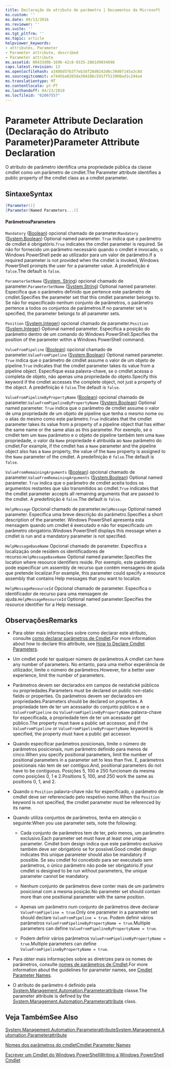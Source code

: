 ```yaml
---
title: Declaração de atributo de parâmetro | Documentos da Microsoft
ms.custom: ''
ms.date: 09/13/2016
ms.reviewer: ''
ms.suite: ''
ms.tgt_pltfrm: ''
ms.topic: article
helpviewer_keywords:
- attributes, Parameter
- Parameter attribute, described
- Parameter attribute
ms.assetid: 08433d0b-169b-42c8-9335-2881d9034698
caps.latest.revision: 13
ms.openlocfilehash: a3488d5fb3f7eb3df28d0242d6c39d07145a3c8d
ms.sourcegitcommit: e7445ba8203da304286c591ff513900ad1c244a4
ms.translationtype: MT
ms.contentlocale: pt-PT
ms.lasthandoff: 04/23/2019
ms.locfileid: "62067557"
---
```

# <a name="parameter-attribute-declaration"></a><span data-ttu-id="8a6f7-102">Parameter Attribute Declaration (Declaração do Atributo Parameter)</span><span class="sxs-lookup"><span data-stu-id="8a6f7-102">Parameter Attribute Declaration</span></span>

<span data-ttu-id="8a6f7-103">O atributo de parâmetro identifica uma propriedade pública da classe cmdlet como um parâmetro de cmdlet.</span><span class="sxs-lookup"><span data-stu-id="8a6f7-103">The Parameter attribute identifies a public property of the cmdlet class as a cmdlet parameter.</span></span>

## <a name="syntax"></a><span data-ttu-id="8a6f7-104">Sintaxe</span><span class="sxs-lookup"><span data-stu-id="8a6f7-104">Syntax</span></span>

```csharp
[Parameter()]
[Parameter(Named Parameters...)]
```

#### <a name="parameters"></a><span data-ttu-id="8a6f7-105">Parâmetros</span><span class="sxs-lookup"><span data-stu-id="8a6f7-105">Parameters</span></span>

<span data-ttu-id="8a6f7-106">`Mandatory` ([Boolean](/dotnet/api/System.Boolean)) opcional chamado de parameter.</span><span class="sxs-lookup"><span data-stu-id="8a6f7-106">`Mandatory` ([System.Boolean](/dotnet/api/System.Boolean)) Optional named parameter.</span></span> <span data-ttu-id="8a6f7-107">`True` indica que o parâmetro de cmdlet é obrigatório.</span><span class="sxs-lookup"><span data-stu-id="8a6f7-107">`True` indicates the cmdlet parameter is required.</span></span> <span data-ttu-id="8a6f7-108">Se não for fornecido um parâmetro necessário quando o cmdlet é invocado, o Windows PowerShell pede ao utilizador para um valor de parâmetro.</span><span class="sxs-lookup"><span data-stu-id="8a6f7-108">If a required parameter is not provided when the cmdlet is invoked, Windows PowerShell prompts the user for a parameter value.</span></span> <span data-ttu-id="8a6f7-109">A predefinição é `false`.</span><span class="sxs-lookup"><span data-stu-id="8a6f7-109">The default is `false`.</span></span>

<span data-ttu-id="8a6f7-110">`ParameterSetName` ([System. String](/dotnet/api/System.String)) opcional chamado de parameter.</span><span class="sxs-lookup"><span data-stu-id="8a6f7-110">`ParameterSetName` ([System.String](/dotnet/api/System.String)) Optional named parameter.</span></span> <span data-ttu-id="8a6f7-111">Especifica que o parâmetro definido que pertence este parâmetro de cmdlet.</span><span class="sxs-lookup"><span data-stu-id="8a6f7-111">Specifies the parameter set that this cmdlet parameter belongs to.</span></span> <span data-ttu-id="8a6f7-112">Se não for especificado nenhum conjunto de parâmetros, o parâmetro pertence a todos os conjuntos de parâmetros.</span><span class="sxs-lookup"><span data-stu-id="8a6f7-112">If no parameter set is specified, the parameter belongs to all parameter sets.</span></span>

<span data-ttu-id="8a6f7-113">`Position` ([System.Integer](/dotnet/api/System.Integer)) opcional chamado de parameter.</span><span class="sxs-lookup"><span data-stu-id="8a6f7-113">`Position` ([System.Integer](/dotnet/api/System.Integer)) Optional named parameter.</span></span> <span data-ttu-id="8a6f7-114">Especifica a posição do parâmetro dentro de um comando do Windows PowerShell.</span><span class="sxs-lookup"><span data-stu-id="8a6f7-114">Specifies the position of the parameter within a Windows PowerShell command.</span></span>

<span data-ttu-id="8a6f7-115">`ValueFromPipeline` ([Boolean](/dotnet/api/System.Boolean)) opcional chamado de parameter.</span><span class="sxs-lookup"><span data-stu-id="8a6f7-115">`ValueFromPipeline` ([System.Boolean](/dotnet/api/System.Boolean)) Optional named parameter.</span></span> <span data-ttu-id="8a6f7-116">`True` indica que o parâmetro de cmdlet assume o valor de um objeto de pipeline.</span><span class="sxs-lookup"><span data-stu-id="8a6f7-116">`True` indicates that the cmdlet parameter takes its value from a pipeline object.</span></span> <span data-ttu-id="8a6f7-117">Especifique essa palavra-chave, se o cmdlet acessa o completa de objeto, não apenas uma propriedade do objeto.</span><span class="sxs-lookup"><span data-stu-id="8a6f7-117">Specify this keyword if the cmdlet accesses the complete object, not just a property of the object.</span></span> <span data-ttu-id="8a6f7-118">A predefinição é `false`.</span><span class="sxs-lookup"><span data-stu-id="8a6f7-118">The default is `false`.</span></span>

<span data-ttu-id="8a6f7-119">`ValueFromPipelineByPropertyName` ([Boolean](/dotnet/api/System.Boolean)) opcional chamado de parameter.</span><span class="sxs-lookup"><span data-stu-id="8a6f7-119">`ValueFromPipelineByPropertyName` ([System.Boolean](/dotnet/api/System.Boolean)) Optional named parameter.</span></span> <span data-ttu-id="8a6f7-120">`True` indica que o parâmetro de cmdlet assume o valor de uma propriedade de um objeto de pipeline que tenha o mesmo nome ou o alias do mesmo como este parâmetro.</span><span class="sxs-lookup"><span data-stu-id="8a6f7-120">`True` indicates that the cmdlet parameter takes its value from a property of a pipeline object that has either the same name or the same alias as this parameter.</span></span> <span data-ttu-id="8a6f7-121">Por exemplo, se o cmdlet tem um `Name` parâmetro e o objeto de pipeline também tem uma `Name` propriedade, o valor da `Name` propriedade é atribuída ao `Name` parâmetro do cmdlet.</span><span class="sxs-lookup"><span data-stu-id="8a6f7-121">For example, if the cmdlet has a `Name` parameter and the pipeline object also has a `Name` property, the value of the `Name` property is assigned to the `Name` parameter of the cmdlet.</span></span> <span data-ttu-id="8a6f7-122">A predefinição é `false`.</span><span class="sxs-lookup"><span data-stu-id="8a6f7-122">The default is `false`.</span></span>

<span data-ttu-id="8a6f7-123">`ValueFromRemainingArguments` ([Boolean](/dotnet/api/System.Boolean)) opcional chamado de parameter.</span><span class="sxs-lookup"><span data-stu-id="8a6f7-123">`ValueFromRemainingArguments` ([System.Boolean](/dotnet/api/System.Boolean)) Optional named parameter.</span></span> <span data-ttu-id="8a6f7-124">`True` indica que o parâmetro de cmdlet aceita todos os argumentos restantes que são transmitidos ao cmdlet.</span><span class="sxs-lookup"><span data-stu-id="8a6f7-124">`True` indicates that the cmdlet parameter accepts all remaining arguments that are passed to the cmdlet.</span></span> <span data-ttu-id="8a6f7-125">A predefinição é `false`.</span><span class="sxs-lookup"><span data-stu-id="8a6f7-125">The default is `false`.</span></span>

<span data-ttu-id="8a6f7-126">`HelpMessage` Opcional chamado de parameter.</span><span class="sxs-lookup"><span data-stu-id="8a6f7-126">`HelpMessage` Optional named parameter.</span></span> <span data-ttu-id="8a6f7-127">Especifica uma breve descrição do parâmetro.</span><span class="sxs-lookup"><span data-stu-id="8a6f7-127">Specifies a short description of the parameter.</span></span> <span data-ttu-id="8a6f7-128">Windows PowerShell apresenta esta mensagem quando um cmdlet é executado e não for especificado um parâmetro obrigatório.</span><span class="sxs-lookup"><span data-stu-id="8a6f7-128">Windows PowerShell displays this message when a cmdlet is run and a mandatory parameter is not specified.</span></span>

<span data-ttu-id="8a6f7-129">`HelpMessageBaseName` Opcional chamado de parameter. Especifica a localização onde residem os identificadores de recurso.</span><span class="sxs-lookup"><span data-stu-id="8a6f7-129">`HelpMessageBaseName` Optional named parameter.Specifies the location where resource identifiers reside.</span></span> <span data-ttu-id="8a6f7-130">Por exemplo, este parâmetro pode especificar um assembly de recurso que contém mensagens de ajuda que pretende localizar.</span><span class="sxs-lookup"><span data-stu-id="8a6f7-130">For example, this parameter could specify a resource assembly that contains Help messages that you want to localize.</span></span>

<span data-ttu-id="8a6f7-131">`HelpMessageResourceId` Opcional chamado de parameter. Especifica o identificador de recurso para uma mensagem de ajuda.</span><span class="sxs-lookup"><span data-stu-id="8a6f7-131">`HelpMessageResourceId` Optional named parameter.Specifies the resource identifier for a Help message.</span></span>

## <a name="remarks"></a><span data-ttu-id="8a6f7-132">Observações</span><span class="sxs-lookup"><span data-stu-id="8a6f7-132">Remarks</span></span>

- <span data-ttu-id="8a6f7-133">Para obter mais informações sobre como declarar este atributo, consulte [como declarar parâmetros de Cmdlet](./how-to-declare-cmdlet-parameters.md).</span><span class="sxs-lookup"><span data-stu-id="8a6f7-133">For more information about how to declare this attribute, see [How to Declare Cmdlet Parameters](./how-to-declare-cmdlet-parameters.md).</span></span>

- <span data-ttu-id="8a6f7-134">Um cmdlet pode ter qualquer número de parâmetros.</span><span class="sxs-lookup"><span data-stu-id="8a6f7-134">A cmdlet can have any number of parameters.</span></span> <span data-ttu-id="8a6f7-135">No entanto, para uma melhor experiência de utilizador, limite o número de parâmetros.</span><span class="sxs-lookup"><span data-stu-id="8a6f7-135">However, for a better user experience, limit the number of parameters.</span></span>

- <span data-ttu-id="8a6f7-136">Parâmetros devem ser declarados em campos de nestatické públicos ou propriedades.</span><span class="sxs-lookup"><span data-stu-id="8a6f7-136">Parameters must be declared on public non-static fields or properties.</span></span> <span data-ttu-id="8a6f7-137">Os parâmetros devem ser declarados em propriedades.</span><span class="sxs-lookup"><span data-stu-id="8a6f7-137">Parameters should be declared on properties.</span></span> <span data-ttu-id="8a6f7-138">A propriedade tem de ter um acessador do conjunto público e se o `ValueFromPipeline` ou `ValueFromPipelineByPropertyName` palavra-chave for especificada, a propriedade tem de ter um acessador get público.</span><span class="sxs-lookup"><span data-stu-id="8a6f7-138">The property must have a public set accessor, and if the `ValueFromPipeline` or `ValueFromPipelineByPropertyName` keyword is specified, the property must have a public get accessor.</span></span>

- <span data-ttu-id="8a6f7-139">Quando especificar parâmetros posicionais, limite o número de parâmetros posicionais, num parâmetro definido para menos de cinco.</span><span class="sxs-lookup"><span data-stu-id="8a6f7-139">When you specify positional parameters,  limit the number of positional parameters in a parameter set to less than five.</span></span> <span data-ttu-id="8a6f7-140">E, parâmetros posicionais não tem de ser contíguo.</span><span class="sxs-lookup"><span data-stu-id="8a6f7-140">And, positional parameters do not have to be contiguous.</span></span> <span data-ttu-id="8a6f7-141">Posições 5, 100 e 250 funcionam da mesma como posições 0, 1 e 2.</span><span class="sxs-lookup"><span data-stu-id="8a6f7-141">Positions 5, 100, and 250 work the same as positions 0, 1, and 2.</span></span>

- <span data-ttu-id="8a6f7-142">Quando o `Position` palavra-chave não for especificado, o parâmetro de cmdlet deve ser referenciado pelo respetivo nome.</span><span class="sxs-lookup"><span data-stu-id="8a6f7-142">When the `Position` keyword is not specified, the cmdlet parameter must be referenced by its name.</span></span>

- <span data-ttu-id="8a6f7-143">Quando utiliza conjuntos de parâmetros, tenha em atenção o seguinte:</span><span class="sxs-lookup"><span data-stu-id="8a6f7-143">When you use parameter sets, note the following:</span></span>

    - <span data-ttu-id="8a6f7-144">Cada conjunto de parâmetros tem de ter, pelo menos, um parâmetro exclusivo.</span><span class="sxs-lookup"><span data-stu-id="8a6f7-144">Each parameter set must have at least one unique parameter.</span></span> <span data-ttu-id="8a6f7-145">Cmdlet bom design indica que este parâmetro exclusivo também deve ser obrigatório se for possível.</span><span class="sxs-lookup"><span data-stu-id="8a6f7-145">Good cmdlet design indicates this unique parameter should also be mandatory if possible.</span></span> <span data-ttu-id="8a6f7-146">Se seu cmdlet foi concebido para ser executado sem parâmetros, o único parâmetro não pode ser obrigatório.</span><span class="sxs-lookup"><span data-stu-id="8a6f7-146">If your cmdlet is designed to be run without parameters, the unique parameter cannot be mandatory.</span></span>

    - <span data-ttu-id="8a6f7-147">Nenhum conjunto de parâmetros deve conter mais de um parâmetro posicional com a mesma posição.</span><span class="sxs-lookup"><span data-stu-id="8a6f7-147">No parameter set should contain more than one positional parameter with the same position.</span></span>

    - <span data-ttu-id="8a6f7-148">Apenas um parâmetro num conjunto de parâmetros deve declarar `ValueFromPipeline = true`.</span><span class="sxs-lookup"><span data-stu-id="8a6f7-148">Only one parameter in a parameter set should declare `ValueFromPipeline = true`.</span></span> <span data-ttu-id="8a6f7-149">Podem definir vários parâmetros `ValueFromPipelineByPropertyName = true`.</span><span class="sxs-lookup"><span data-stu-id="8a6f7-149">Multiple parameters can define `ValueFromPipelineByPropertyName = true`.</span></span>

    - <span data-ttu-id="8a6f7-150">Podem definir vários parâmetros `ValueFromPipelineByPropertyName = true`.</span><span class="sxs-lookup"><span data-stu-id="8a6f7-150">Multiple parameters can define `ValueFromPipelineByPropertyName = true`.</span></span>

- <span data-ttu-id="8a6f7-151">Para obter mais informações sobre as diretrizes para os nomes de parâmetros, consulte [nomes de parâmetros de Cmdlet](standard-cmdlet-parameter-names-and-types.md).</span><span class="sxs-lookup"><span data-stu-id="8a6f7-151">For more information about the guidelines for parameter names, see [Cmdlet Parameter Names](standard-cmdlet-parameter-names-and-types.md).</span></span>

- <span data-ttu-id="8a6f7-152">O atributo de parâmetro é definido pela [System.Management.Automation.Parameterattribute](/dotnet/api/System.Management.Automation.ParameterAttribute) classe.</span><span class="sxs-lookup"><span data-stu-id="8a6f7-152">The parameter attribute is defined by the [System.Management.Automation.Parameterattribute](/dotnet/api/System.Management.Automation.ParameterAttribute) class.</span></span>

## <a name="see-also"></a><span data-ttu-id="8a6f7-153">Veja Também</span><span class="sxs-lookup"><span data-stu-id="8a6f7-153">See Also</span></span>

[<span data-ttu-id="8a6f7-154">System.Management.Automation.Parameterattribute</span><span class="sxs-lookup"><span data-stu-id="8a6f7-154">System.Management.Automation.Parameterattribute</span></span>](/dotnet/api/System.Management.Automation.ParameterAttribute)

[<span data-ttu-id="8a6f7-155">Nomes dos parâmetros do cmdlet</span><span class="sxs-lookup"><span data-stu-id="8a6f7-155">Cmdlet Parameter Names</span></span>](standard-cmdlet-parameter-names-and-types.md)

[<span data-ttu-id="8a6f7-156">Escrever um Cmdlet do Windows PowerShell</span><span class="sxs-lookup"><span data-stu-id="8a6f7-156">Writing a Windows PowerShell Cmdlet</span></span>](./writing-a-windows-powershell-cmdlet.md)
